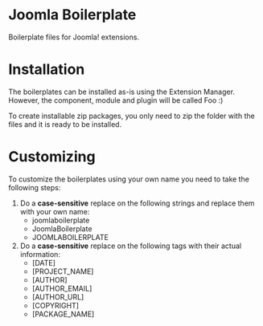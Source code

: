# Joomla Boilerplate
Boilerplate files for Joomla! extensions.

# Installation
The boilerplates can be installed as-is using the Extension Manager. However, the component, module and plugin will be called Foo :)

To create installable zip packages, you only need to zip the folder with the files and it is ready to be installed.

# Customizing
To customize the boilerplates using your own name you need to take the following steps:

1. Do a **case-sensitive** replace on the following strings and replace them with your own name:
   * joomlaboilerplate
   * JoomlaBoilerplate
   * JOOMLABOILERPLATE
2. Do a **case-sensitive** replace on the following tags with their actual information:
   * [DATE]
   * [PROJECT_NAME]
   * [AUTHOR]
   * [AUTHOR_EMAIL]
   * [AUTHOR_URL]
   * [COPYRIGHT]
   * [PACKAGE_NAME]
